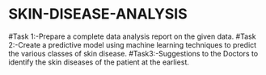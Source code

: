 # SKIN-DISEASE-ANALYSIS
#Task 1:-Prepare a complete data analysis report on the given data.  #Task 2:-Create a predictive model  using machine learning techniques to predict the various classes of skin disease.   #Task3:-Suggestions to the Doctors to identify the skin diseases of the patient at the earliest.
